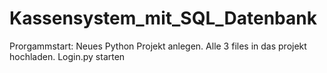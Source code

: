 # Kassensystem_mit_SQL_Datenbank

Prorgammstart: Neues Python Projekt anlegen. Alle 3 files in das projekt hochladen. Login.py starten 
